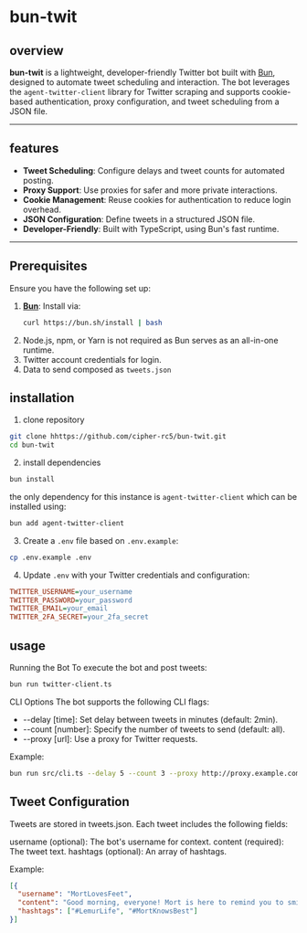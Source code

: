 # bun-twit

## overview

**bun-twit** is a lightweight, developer-friendly Twitter bot built with [Bun](https://bun.sh), designed to automate tweet scheduling and interaction. The bot leverages the `agent-twitter-client` library for Twitter scraping and supports cookie-based authentication, proxy configuration, and tweet scheduling from a JSON file.

---

## features

- **Tweet Scheduling**: Configure delays and tweet counts for automated posting.
- **Proxy Support**: Use proxies for safer and more private interactions.
- **Cookie Management**: Reuse cookies for authentication to reduce login overhead.
- **JSON Configuration**: Define tweets in a structured JSON file.
- **Developer-Friendly**: Built with TypeScript, using Bun's fast runtime.

---

## Prerequisites

Ensure you have the following set up:

1. **[Bun](https://bun.sh)**: Install via:
   ```sh
   curl https://bun.sh/install | bash
   ```
2. Node.js, npm, or Yarn is not required as Bun serves as an all-in-one runtime.
3. Twitter account credentials for login.
4. Data to send composed as `tweets.json`

## installation

1. clone repository

```sh
git clone hhttps://github.com/cipher-rc5/bun-twit.git
cd bun-twit
```

2. install dependencies

```sh
bun install
```

the only dependency for this instance is `agent-twitter-client` which can be installed using:

```sh
bun add agent-twitter-client
```

3. Create a `.env` file based on `.env.example`:

```sh
cp .env.example .env
```

4. Update `.env` with your Twitter credentials and configuration:

```ini
TWITTER_USERNAME=your_username
TWITTER_PASSWORD=your_password
TWITTER_EMAIL=your_email
TWITTER_2FA_SECRET=your_2fa_secret
```

## usage

Running the Bot
To execute the bot and post tweets:

```sh
bun run twitter-client.ts
```

CLI Options
The bot supports the following CLI flags:

- --delay [time]: Set delay between tweets in minutes (default: 2min).
- --count [number]: Specify the number of tweets to send (default: all).
- --proxy [url]: Use a proxy for Twitter requests.

Example:

```sh
bun run src/cli.ts --delay 5 --count 3 --proxy http://proxy.example.com
```

## Tweet Configuration

Tweets are stored in tweets.json. Each tweet includes the following fields:

username (optional): The bot's username for context.
content (required): The tweet text.
hashtags (optional): An array of hashtags.

Example:

```json
[{
  "username": "MortLovesFeet",
  "content": "Good morning, everyone! Mort is here to remind you to smile. 👣✨",
  "hashtags": ["#LemurLife", "#MortKnowsBest"]
}]
```

